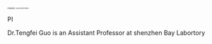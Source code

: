 <img src="D:\temp\微信图片_20201225170820.jpg" alt="微信图片_20201225170820" style="zoom: 25%;" />

PI 

Dr.Tengfei Guo is an Assistant Professor at shenzhen Bay Labortory 